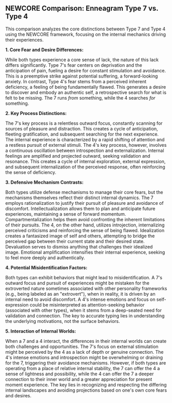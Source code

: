 ## NEWCORE Comparison: Enneagram Type 7 vs. Type 4

This comparison analyzes the core distinctions between Type 7 and Type 4 using the NEWCORE framework, focusing on the internal mechanics driving their experiences.

**1. Core Fear and Desire Differences:**

While both types experience a core sense of lack, the nature of this lack differs significantly.  Type 7's fear centers on deprivation and the anticipation of pain, fueling a desire for constant stimulation and avoidance.  This is a preemptive strike against potential suffering, a forward-looking anxiety.  In contrast, Type 4's fear stems from a perceived inherent deficiency, a feeling of being fundamentally flawed.  This generates a desire to discover and embody an authentic self, a retrospective search for what is felt to be missing.  The 7 runs *from* something, while the 4 searches *for* something.

**2. Key Process Distinctions:**

The 7's key process is a relentless outward focus, constantly scanning for sources of pleasure and distraction.  This creates a cycle of anticipation, fleeting gratification, and subsequent searching for the next experience.  The internal experience is characterized by a rapid shifting of attention and a restless pursuit of external stimuli. The 4's key process, however, involves a continuous oscillation between introspection and externalization.  Internal feelings are amplified and projected outward, seeking validation and resonance.  This creates a cycle of internal exploration, external expression, and subsequent internalization of the perceived response, often reinforcing the sense of deficiency.

**3. Defensive Mechanism Contrasts:**

Both types utilize defense mechanisms to manage their core fears, but the mechanisms themselves reflect their distinct internal dynamics.  The 7 employs rationalization to justify their pursuit of pleasure and avoidance of discomfort.  Intellectualization allows them to plan and anticipate future experiences, maintaining a sense of forward momentum. Compartmentalization helps them avoid confronting the inherent limitations of their pursuits.  The 4, on the other hand, utilizes introjection, internalizing perceived criticisms and reinforcing the sense of being flawed.  Idealization creates a fantasized image of self and others, attempting to bridge the perceived gap between their current state and their desired state. Devaluation serves to dismiss anything that challenges their idealized image.  Emotional amplification intensifies their internal experience, seeking to feel more deeply and authentically.

**4. Potential Misidentification Factors:**

Both types can exhibit behaviors that might lead to misidentification.  A 7's outward focus and pursuit of experiences might be mistaken for the extroverted nature sometimes associated with other personality frameworks (e.g., being labeled as an "extrovert"), when in reality, it is driven by an internal need to avoid discomfort.  A 4's intense emotions and focus on self-expression could be misinterpreted as attention-seeking behavior (associated with other types), when it stems from a deep-seated need for validation and connection.  The key to accurate typing lies in understanding the underlying motivations, not the surface behaviors.

**5. Interaction of Internal Worlds:**

When a 7 and a 4 interact, the differences in their internal worlds can create both challenges and opportunities. The 7's focus on external stimulation might be perceived by the 4 as a lack of depth or genuine connection. The 4's intense emotions and introspection might be overwhelming or draining for the 7, triggering their avoidance mechanisms. However, if both types are operating from a place of relative internal stability, the 7 can offer the 4 a sense of lightness and possibility, while the 4 can offer the 7 a deeper connection to their inner world and a greater appreciation for present moment experience. The key lies in recognizing and respecting the differing internal landscapes and avoiding projections based on one's own core fears and desires.
